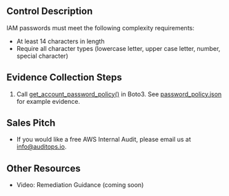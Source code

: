 ## Control Description
IAM passwords must meet the following complexity requirements:
- At least 14 characters in length
- Require all character types (lowercase letter, upper case letter, number, special character)

## Evidence Collection Steps
1. Call [get_account_password_policy()](https://boto3.amazonaws.com/v1/documentation/api/latest/reference/services/iam/client/get_account_password_policy.html) in Boto3. See [password_policy.json](./controls/IAM_PWD/password_policy.json) for example evidence.

## Sales Pitch
- If you would like a free AWS Internal Audit, please email us at info@auditops.io.

## Other Resources
- Video: Remediation Guidance (coming soon)
